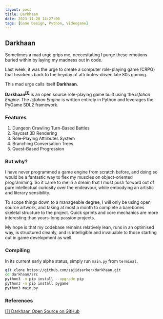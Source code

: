 ```yaml
---
layout: post
title: Darkhaan
date: 2023-11-20 14:27:00
tags: [Game Design, Python, Videogame]
---
```

## Darkhaan

Sometimes a mad urge grips me, neccesitating I purge these emotions buried within by laying my madness out in code.

Last week, it was the urge to create a computer role-playing game (CRPG) that hearkens back to the heyday of attributes-driven late 80s gaming.

This mad urge calls itself **Darkhaan**.

**Darkhaan<sup>[[1]](https://github.com/sajidsarker/darkhaan)</sup>** is an open source role-playing game built using the *Isfahan Engine*. The *Isfahan Engine* is written entirely in Python and leverages the PyGame SDL2 framework.

### Features

1. Dungeon Crawling Turn-Based Battles
2. Raycast 3D Rendering
3. Role-Playing Attributes System
4. Branching Conversation Trees
5. Quest-Based Progression

### But why?

I have never programmed a game engine from scratch before, and doing so would be a fantastic way to flex my muscles on object-oriented programming. So it came to me in a dream that I must push forward out of pure intellectual curiosity over the endeavour, while embodying an artistic and literary sensibility.

To scope things down to a manageable degree, I will only be using open source artwork, and taking at most a month to complete a barebones skeletal structure to the project. Quick sprints and core mechanics are more interesting than years-long passion projects.

My hope is that my codebase remains relatively lean, runs in an optimised way, is structured cleanly, and is intelligible and invaluable to those starting out in game development as well.

### Compiling

In its current early alpha status, simply run `main.py` from `terminal`.

```bash
git clone https://github.com/sajidsarker/darkhaan.git
cd darkhaan/src
python3 -m pip install --upgrade pip
python3 -m pip install pygame
python3 main.py
```

### References

[[1] Darkhaan Open Source on GitHub](https://github.com/sajidsarker/darkhaan)
